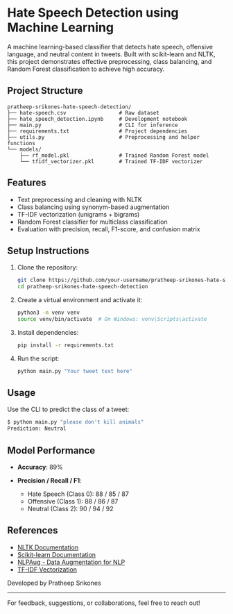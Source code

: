 # Hate Speech Detection using Machine Learning

A machine learning-based classifier that detects hate speech, offensive language, and neutral content in tweets. Built with scikit-learn and NLTK, this project demonstrates effective preprocessing, class balancing, and Random Forest classification to achieve high accuracy.

## Project Structure

```
pratheep-srikones-hate-speech-detection/
├── hate-speech.csv                 # Raw dataset
├── hate_speech_detection.ipynb     # Development notebook
├── main.py                         # CLI for inference
├── requirements.txt                # Project dependencies
├── utils.py                        # Preprocessing and helper functions
└── models/
    ├── rf_model.pkl                # Trained Random Forest model
    └── tfidf_vectorizer.pkl        # Trained TF-IDF vectorizer
```

## Features

* Text preprocessing and cleaning with NLTK
* Class balancing using synonym-based augmentation
* TF-IDF vectorization (unigrams + bigrams)
* Random Forest classifier for multiclass classification
* Evaluation with precision, recall, F1-score, and confusion matrix

## Setup Instructions

1. Clone the repository:

   ```bash
   git clone https://github.com/your-username/pratheep-srikones-hate-speech-detection.git
   cd pratheep-srikones-hate-speech-detection
   ```

2. Create a virtual environment and activate it:

   ```bash
   python3 -m venv venv
   source venv/bin/activate  # On Windows: venv\Scripts\activate
   ```

3. Install dependencies:

   ```bash
   pip install -r requirements.txt
   ```

4. Run the script:

   ```bash
   python main.py "Your tweet text here"
   ```

## Usage

Use the CLI to predict the class of a tweet:

```bash
$ python main.py "please don't kill animals"
Prediction: Neutral
```

## Model Performance

* **Accuracy**: 89%
* **Precision / Recall / F1**:

  * Hate Speech (Class 0): 88 / 85 / 87
  * Offensive (Class 1): 88 / 86 / 87
  * Neutral (Class 2): 90 / 94 / 92

## References

* [NLTK Documentation](https://www.nltk.org/)
* [Scikit-learn Documentation](https://scikit-learn.org/stable/)
* [NLPAug - Data Augmentation for NLP](https://github.com/makcedward/nlpaug)
* [TF-IDF Vectorization](https://scikit-learn.org/stable/modules/feature_extraction.html#text-feature-extraction)



Developed by Pratheep Srikones

---

For feedback, suggestions, or collaborations, feel free to reach out!
